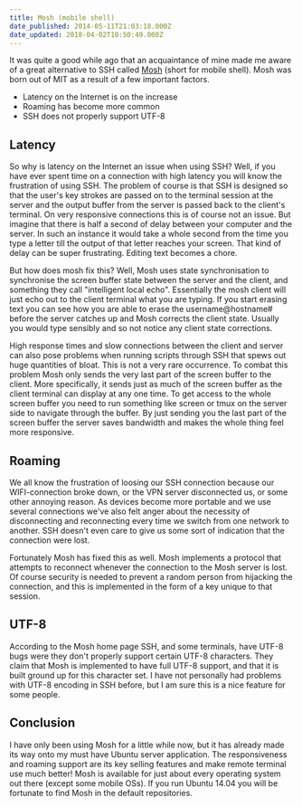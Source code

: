 ```yaml
---
title: Mosh (mobile shell)
date_published: 2014-05-11T21:03:18.000Z
date_updated: 2018-04-02T10:50:49.000Z
---
```


It was quite a good while ago that an acquaintance of mine made me aware of a great alternative to SSH called [Mosh](http://mosh.mit.edu/) (short for mobile shell). Mosh was born out of MIT as a result of a few important factors.

- Latency on the Internet is on the increase
- Roaming has become more common
- SSH does not properly support UTF-8

## Latency

So why is latency on the Internet an issue when using SSH? Well, if you have ever spent time on a connection with high latency you will know the frustration of using SSH. The problem of course is that SSH is designed so that the user's key strokes are passed on to the terminal session at the server and the output buffer from the server is passed back to the client's terminal. On very responsive connections this is of course not an issue. But imagine that there is half a second of delay between your computer and the server. In such an instance it would take a whole second from the time you type a letter till the output of that letter reaches your screen. That kind of delay can be super frustrating. Editing text becomes a chore.

But how does mosh fix this? Well, Mosh uses state synchronisation to synchronise the screen buffer state between the server and the client, and something they call "intelligent local echo". Essentially the mosh client will just echo out to the client terminal what you are typing. If you start erasing text you can see how you are able to erase the username@hostname# before the server catches up and Mosh corrects the client state. Usually you would type sensibly and so not notice any client state corrections.

High response times and slow connections between the client and server can also pose problems when running scripts through SSH that spews out huge quantities of bloat. This is not a very rare occurrence. To combat this problem Mosh only sends the very last part of the screen buffer to the client. More specifically, it sends just as much of the screen buffer as the client terminal can display at any one time. To get access to the whole screen buffer you need to run something like screen or tmux on the server side to navigate through the buffer. By just sending you the last part of the screen buffer the server saves bandwidth and makes the whole thing feel more responsive.

## Roaming

We all know the frustration of loosing our SSH connection because our WIFI-connection broke down, or the VPN server disconnected us, or some other annoying reason. As devices become more portable and we use several connections we've also felt anger about the necessity of disconnecting and reconnecting every time we switch from one network to another. SSH doesn't even care to give us some sort of indication that the connection were lost.

Fortunately Mosh has fixed this as well. Mosh implements a protocol that attempts to reconnect whenever the connection to the Mosh server is lost. Of course security is needed to prevent a random person from hijacking the connection, and this is implemented in the form of a key unique to that session.

## UTF-8

According to the Mosh home page SSH, and some terminals, have UTF-8 bugs were they don't properly support certain UTF-8 characters. They claim that Mosh is implemented to have full UTF-8 support, and that it is built ground up for this character set. I have not personally had problems with UTF-8 encoding in SSH before, but I am sure this is a nice feature for some people.

## Conclusion

I have only been using Mosh for a little while now, but it has already made its way onto my must have Ubuntu server application. The responsiveness and roaming support are its key selling features and make remote terminal use much better! Mosh is available for just about every operating system out there (except some mobile OSs). If you run Ubuntu 14.04 you will be fortunate to find Mosh in the default repositories.
